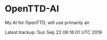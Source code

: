 # OpenTTD-AI
My AI for OpenTTD, will use primarily air

Latest backup: Sun Sep 22 06:16:01 UTC 2019
